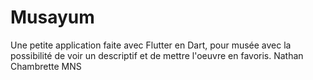 # Musayum

Une petite application faite avec Flutter en Dart, pour musée avec la possibilité de voir un descriptif et de mettre l'oeuvre en favoris.
Nathan Chambrette MNS
